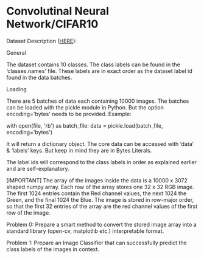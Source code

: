 # Convolutinal Neural Network/CIFAR10

Dataset Description ([HERE](https://www.cs.toronto.edu/~kriz/cifar.html)):

General

The dataset contains 10 classes. The class labels can be found in the ‘classes.names’ file. These labels are in exact order as the dataset label id found in the data batches.

Loading

There are 5 batches of data each containing 10000 images. The batches can be loaded with the pickle module in Python. But the option encoding='bytes' needs to be provided. Example:

with open(file, 'rb') as batch_file:
    	data = pickle.load(batch_file, encoding='bytes')

It will return a dictionary object. The core data can be accessed with ‘data’ & ‘labels’ keys. But keep in mind they are in Bytes Literals.

The label ids will correspond to the class labels in order as explained earlier and are self-explanatory.

[IMPORTANT]
The array of the images inside the data is a 10000 x 3072 shaped numpy array. Each row of the array stores one 32 x 32 RGB image. The first 1024 entries contain the Red channel values, the next 1024 the Green, and the final 1024 the Blue. The image is stored in row-major order, so that the first 32 entries of the array are the red channel values of the first row of the image.

Problem 0:
Prepare a smart method to convert the stored image array into a standard library (open-cv, matplotlib etc.) interpretable format.

Problem 1:
Prepare an Image Classifier that can successfully predict the class labels of the images in context.
